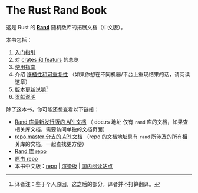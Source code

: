 # The Rust Rand Book

这是 Rust 的 **[Rand]** 随机数库的拓展文档（中文版）。

本书包括：

1.  [入门指引](guide-start.md)
1.  对 [crates 和 featurs](crates.md) 的总览
3.  [使用指南](guide.md)
4.  介绍 [移植性和可重复性](portability.md)
    （如果你想在不同机器/平台上重现结果的话，请阅读这章）
5.  [版本更新说明](update.md)[^stop]
6.  [贡献说明](contributing.md)

除了这本书，你可能还想查看以下链接：

-   [Rand 库最新发行版的 API 文档](https://docs.rs/rand/) 
    （ doc.rs 地址 仅有 `rand` 库的文档，如果查相关库文档，需要访问单独的文档页面）
-   [repo master 分支的 API 文档](https://rust-random.github.io/rand/) 
    （repo 的文档地址具有 `rand` 所涉及的所有相关库的文档，一起查找更方便）
-   [Rand 库 repo](https://github.com/rust-random/rand/)
-   [原书 repo](https://github.com/rust-random/book/)
-   本书中文版：[repo](https://github.com/zjp-CN/Rust-Rand-Book-zh) |
    [渲染版](https://zjp-cn.github.io/Rust-Rand-Book-zh) |
    [国内阅读站点](http://129.28.186.100/Rust-Rand-Book-zh)

[Rand]: https://docs.rs/rand

[^stop]: 译者注：鉴于个人原因，这之后的部分，译者并不打算翻译。

